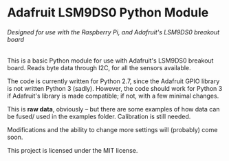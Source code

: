 # Adafruit LSM9DS0 Python Module
###### Designed for use with the Raspberry Pi, and Adafruit's LSM9DS0 breakout board

This is a basic Python module for use with Adafruit's LSM9DS0 breakout board. Reads byte data through I2C, for all the sensors available. 

The code is currently written for Python 2.7, since the Adafruit GPIO library is not written Python 3 (sadly). However, the code should work for Python 3 if Adafruit's library is made compatible; if not, with a few minimal changes. 

This is **raw data**, obviously – but there are some examples of how data can be fused/ used in the examples folder. Calibration is still needed.

Modifications and the ability to change more settings will (probably) come soon.

This project is licensed under the MIT license.

